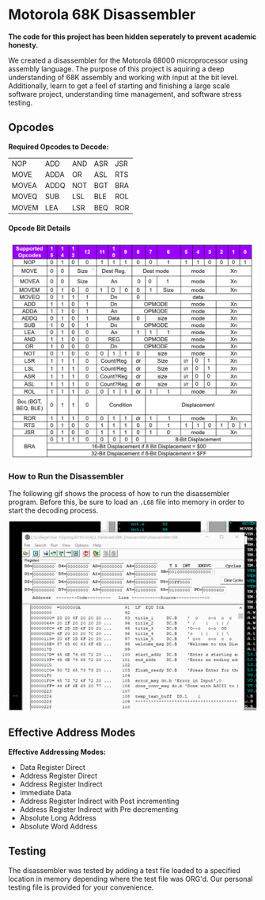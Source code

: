 # Motorola 68K Disassembler  

**The code for this project has been hidden seperately to prevent academic honesty.**

We created a disassembler for the Motorola 68000 microprocessor using assembly language. The purpose of this project is aquiring a deep understanding of 68K assembly and working with input at the bit level. Additionally, learn to get a feel of starting and finishing a large scale software project, understanding time management, and software stress testing.  

## Opcodes
**Required Opcodes to Decode:**

|   |   |   |   |   |
|---|---|---|---|---|
| NOP | ADD | AND | ASR | JSR |
| MOVE | ADDA | OR | ASL | RTS |
| MOVEA | ADDQ | NOT | BGT | BRA |
| MOVEQ | SUB | LSL | BLE | ROL |
| MOVEM | LEA | LSR | BEQ | ROR |

#### Opcode Bit Details
![opcode](/status_reports/opcode_table.PNG "opcodes")  

### How to Run the Disassembler

The following gif shows the process of how to run the disassembler program. Before this, be sure to load an `.L68` file into memory in order to start the decoding process.

<center>
<img src="status_reports/2019_5_31_OPCODES_EA_demo.gif" alt="drawing" width="500"/>
</center>

## Effective Address Modes
**Effective Addressing Modes:**
* Data Register Direct
* Address Register Direct
* Address Register Indirect
* Immediate Data
* Address Register Indirect with Post incrementing
* Address Register Indirect with Pre decrementing
* Absolute Long Address
* Absolute Word Address


## Testing
The disassembler was tested by adding a test file loaded to a specified location in memory depending where the test file was ORG'd. Our personal testing file is provided for your convenience.
